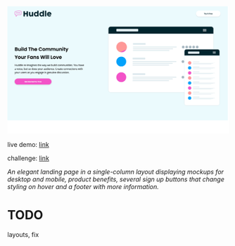 ![live demo screenshot of huddle landing page](/assets/img/016-huddle-landing-page-big.gif)

live demo: [link](https://trentslaton.github.io/Front-End-Mentor/_challenges/016-huddle-landing-page/index.html)

challenge: [link](https://www.frontendmentor.io/challenges/huddle-landing-page-with-alternating-feature-blocks-5ca5f5981e82137ec91a5100)

_An elegant landing page in a single-column layout displaying mockups for desktop and mobile, product benefits, several sign up buttons that change styling on hover and a footer with more information._

# TODO

layouts, fix
